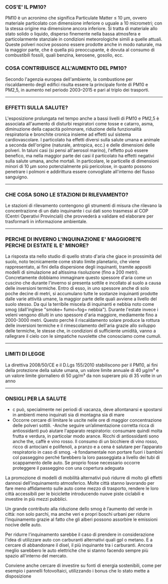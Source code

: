 ### COS'E' IL PM10?
PM10 è un acronimo che significa Particulate Matter ≤ 10 µm, ovvero materiale particolato con dimensione inferiore o uguale a 10 micrometri; 
con la stessa origine ma dimensione ancora inferiore. Si tratta di materiale allo stato solido o liquido, disperso finemente nella bassa atmosfera 
e particolarmente stanziale in condizioni meteorologiche simili a quelle attuali.
Queste polveri nocive possono essere prodotte anche in modo naturale, ma la maggior parte, che è quella più preoccupante, è dovuta al consumo di combustibili fossili,
quali benzina, kerosene, gosolio, ecc.

### COSA CONTRIBUISCE ALL'AUMENTO DEL PM10?
Secondo l'agenzia europea dell'ambiente, la combustione per riscaldamento degli edifici risulta essere la principale fonte di PM10 e PM2,5,
in aumento nel periodo 2003–2015 e pari al triplo dei trasporti.
_______________________________________________________________________________________________________________________________________________________________________________

### EFFETTI SULLA SALUTE?
L'esposizione prolungata nel tempo anche a bassi livelli di PM10 e PM2,5 è associata all'aumento di disturbi respiratori come tosse e catarro, asma,
diminuzione della capacità polmonare, riduzione della funzionalità respiratoria e bronchite cronica insieme ad effetti sul sistema cardiovascolare.
l particolato ha effetti diversi sulla salute umana e animale a seconda dell'origine (naturale, antropica, ecc.) e delle dimensioni delle polveri.
In taluni casi (si pensi all'aerosol marino), l'effetto può essere benefico, ma nella maggior parte dei casi il particolato ha effetti negativi sulla salute umana,
anche mortali. In particolare, le particelle di dimensioni minori di 10 μm sono potenzialmente più pericolose, in quanto possono penetrare i polmoni e addirittura 
essere convogliate all'interno del flusso sanguigno.
_______________________________________________________________________________________________________________________________________________________________________________

### CHE COSA SONO LE STAZIONI DI RILEVAMENTO?
Le stazioni di rilevamento contengono gli strumenti di misura che rilevano la concentrazione di un dato inquinante i cui dati sono trasmessi al 
COP (Centri Operativi Provinciali) che provvederà a validare ed elaborare per trasformarli in informazione ambientale.
_______________________________________________________________________________________________________________________________________________________________________________

### PERCHE DI INVERNO L'INQUINAZIONE E' MAGGIORE?E PERCHE DI ESTATE IL E' MINORE?
La risposta sta nello studio di quello strato d'aria che giace in prossimità del suolo, noto tecnicamente come strato limite planetario, che viene rappresentato, 
ai fini della dispersione degli inquinanti, tramite appositi modelli di simulazione ad altissima risoluzione (fino a 200 metri).
Concretamente dobbiamo immaginare questo spessore d'aria come un cuscino che durante l'inverno si presenta sottile e incollato al suolo a causa delle inversioni termiche. 
Entro di esso, in uno spessore anche di solo poche decine di metri, si accumulano tutte le sostanze inquinanti prodotte dalle varie attività umane, 
la maggior parte delle quali avviene a livello del suolo stesso. Da qui la terribile miscela di inquinanti e nebbia noto come smog (dall'inglese "smoke= fumo+fog= nebbia").
Durante l'estate invece i veleni vengono diluiti in uno spessore d'aria maggiore, mediamente fino a 2000-3000 metri. Questo perchè il riscaldamento solare produce la rottura
delle inversioni termiche e il rimescolamento dell'aria grazie allo sviluppo delle termiche, le stesse che, in condizioni di sufficiente umidità, vanno a rallegrare il cielo 
con le simpatiche nuvolette che conosciamo come cumuli.
_______________________________________________________________________________________________________________________________________________________________________________
### LIMITI DI LEGGE
La  direttiva  2008/50/CE  e  il  D.Lgs  155/2010  stabiliscono  per  il  PM10,  ai  fini  della  protezione  della  salute  umana, 
un valore limite annuale di 40 μg/m³ e un valore limite giornaliero di 50 μg/m³ da non superare più di 35 volte in un anno
_______________________________________________________________________________________________________________________________________________________________________
### ONSIGLI PER LA SALUTE
- c può, specialmente nei periodi di vacanza, deve allontanarsi e spostarsi in ambienti meno inquinati sia di montagna sia di mare
- Occorre cercare di limitare le uscite nelle ore di maggior concentrazione delle polveri sottili.
-Anche seguire un’alimentazione corretta ricca di antiossidanti può aiutare l'apparato respiratorio: 
 consumare quindi molta frutta e verdura, in particolar modo arance. Ricchi di antiossidanti sono anche the, caffè e vino rosso.
 Il consumo di un bicchiere di vino rosso, ricco di antociani e polifenoli, a pranzo e a cena è salutare per l’apparato respiratorio in caso di smog.
-è fondamentale non portare fuori i bambini col passeggino perché farebbero la loro passeggiata a livello dei tubi di scappamento delle auto. 
 Se proprio fosse necessario occorre proteggere il passeggino con una copertura adeguata


La promozione di modelli di mobilità alternativi può ridurre di molto gli effetti dannosi dell’inquinamento atmosferico. 
Molte città stanno lavorando per fare meno affidamento sulle auto come mezzo di trasporto, rendere le loro città accessibili per le biciclette 
introducendo nuove piste ciclabili e investire in più mezzi pubblici.

Un grande contributo alla riduzione dello smog è l’aumento del verde in città: non solo parchi, ma anche veri e propri boschi urbani per ridurre 
l’inquinamento grazie al fatto che gli alberi possono assorbire le emissioni nocive delle auto. 

Per ridurre l'inquinamento sarebbe il caso di prendere in considerazione l'idea di utilizzare auto con carburanti alternativi quali gpl o metano. 
E a cercare di abbandonare il disel, il più inquinante tra i carburanti. Ancora meglio sarebbero le auto elettriche che si stanno facendo sempre più spazio
all'interno del mercato.

Conviene anche cercare di investire su fonti di energia sostenibili, come per esempio i pannelli fotovoltaici, utilizzando i bonus che lo stato mette a disposizione

